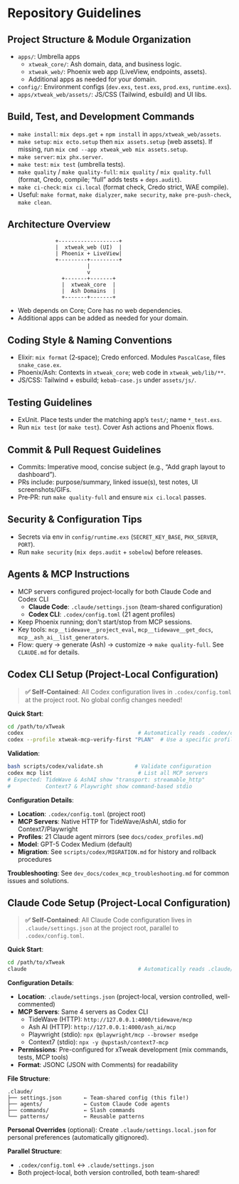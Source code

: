 # Repository Guidelines

## Project Structure & Module Organization
- `apps/`: Umbrella apps
  - `xtweak_core/`: Ash domain, data, and business logic.
  - `xtweak_web/`: Phoenix web app (LiveView, endpoints, assets).
  - Additional apps as needed for your domain.
- `config/`: Environment configs (`dev.exs`, `test.exs`, `prod.exs`, `runtime.exs`).
- `apps/xtweak_web/assets/`: JS/CSS (Tailwind, esbuild) and UI libs.

## Build, Test, and Development Commands
- `make install`: `mix deps.get` + `npm install` in `apps/xtweak_web/assets`.
- `make setup`: `mix ecto.setup` then `mix assets.setup` (web assets). If missing, run `mix cmd --app xtweak_web mix assets.setup`.
- `make server`: `mix phx.server`.
- `make test`: `mix test` (umbrella tests).
- `make quality` / `make quality-full`: `mix quality` / `mix quality.full` (format, Credo, compile; “full” adds tests + `deps.audit`).
- `make ci-check`: `mix ci.local` (format check, Credo strict, WAE compile).
- Useful: `make format`, `make dialyzer`, `make security`, `make pre-push-check`, `make clean`.

## Architecture Overview
```
               +-------------------+
               |  xtweak_web (UI)  |
               | Phoenix + LiveView|
               +---------+---------+
                         |
                         v
                 +-------+-------+
                 |  xtweak_core  |
                 |  Ash Domains  |
                 +-------+-------+
```
- Web depends on Core; Core has no web dependencies.
- Additional apps can be added as needed for your domain.

## Coding Style & Naming Conventions
- Elixir: `mix format` (2‑space); Credo enforced. Modules `PascalCase`, files `snake_case.ex`.
- Phoenix/Ash: Contexts in `xtweak_core`; web code in `xtweak_web/lib/**`.
- JS/CSS: Tailwind + esbuild; `kebab-case.js` under `assets/js/`.

## Testing Guidelines
- ExUnit. Place tests under the matching app’s `test/`; name `*_test.exs`.
- Run `mix test` (or `make test`). Cover Ash actions and Phoenix flows.

## Commit & Pull Request Guidelines
- Commits: Imperative mood, concise subject (e.g., “Add graph layout to dashboard”).
- PRs include: purpose/summary, linked issue(s), test notes, UI screenshots/GIFs.
- Pre‑PR: run `make quality-full` and ensure `mix ci.local` passes.

## Security & Configuration Tips
- Secrets via env in `config/runtime.exs` (`SECRET_KEY_BASE`, `PHX_SERVER`, `PORT`).
- Run `make security` (`mix deps.audit` + `sobelow`) before releases.

## Agents & MCP Instructions
- MCP servers configured project-locally for both Claude Code and Codex CLI
  - **Claude Code**: `.claude/settings.json` (team-shared configuration)
  - **Codex CLI**: `.codex/config.toml` (21 agent profiles)
- Keep Phoenix running; don't start/stop from MCP sessions.
- Key tools: `mcp__tidewave__project_eval`, `mcp__tidewave__get_docs`, `mcp__ash_ai__list_generators`.
- Flow: query → generate (Ash) → customize → `make quality-full`. See `CLAUDE.md` for details.

## Codex CLI Setup (Project-Local Configuration)
> **✅ Self-Contained**: All Codex configuration lives in `.codex/config.toml` at the project root. No global config changes needed!

**Quick Start**:
```bash
cd /path/to/xTweak
codex                                    # Automatically reads .codex/config.toml
codex --profile xtweak-mcp-verify-first "PLAN"  # Use a specific profile
```

**Validation**:
```bash
bash scripts/codex/validate.sh          # Validate configuration
codex mcp list                           # List all MCP servers
# Expected: TideWave & AshAI show "transport: streamable_http"
#           Context7 & Playwright show command-based stdio
```

**Configuration Details**:
- **Location**: `.codex/config.toml` (project root)
- **MCP Servers**: Native HTTP for TideWave/AshAI, stdio for Context7/Playwright
- **Profiles**: 21 Claude agent mirrors (see `docs/codex_profiles.md`)
- **Model**: GPT-5 Codex Medium (default)
- **Migration**: See `scripts/codex/MIGRATION.md` for history and rollback procedures

**Troubleshooting**: See `dev_docs/codex_mcp_troubleshooting.md` for common issues and solutions.

## Claude Code Setup (Project-Local Configuration)
> **✅ Self-Contained**: All Claude Code configuration lives in `.claude/settings.json` at the project root, parallel to `.codex/config.toml`.

**Quick Start**:
```bash
cd /path/to/xTweak
claude                                   # Automatically reads .claude/settings.json
```

**Configuration Details**:
- **Location**: `.claude/settings.json` (project-local, version controlled, well-commented)
- **MCP Servers**: Same 4 servers as Codex CLI
  - TideWave (HTTP): `http://127.0.0.1:4000/tidewave/mcp`
  - Ash AI (HTTP): `http://127.0.0.1:4000/ash_ai/mcp`
  - Playwright (stdio): `npx @playwright/mcp --browser msedge`
  - Context7 (stdio): `npx -y @upstash/context7-mcp`
- **Permissions**: Pre-configured for xTweak development (mix commands, tests, MCP tools)
- **Format**: JSONC (JSON with Comments) for readability

**File Structure**:
```
.claude/
├── settings.json       ← Team-shared config (this file!)
├── agents/             ← Custom Claude Code agents
├── commands/           ← Slash commands
└── patterns/           ← Reusable patterns
```

**Personal Overrides** (optional):
Create `.claude/settings.local.json` for personal preferences (automatically gitignored).

**Parallel Structure**:
- `.codex/config.toml` ↔ `.claude/settings.json`
- Both project-local, both version controlled, both team-shared!

